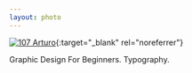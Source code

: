 ```yaml
---
layout: photo
---
```


[![107 Arturo](https://c2.staticflickr.com/6/5618/22263535492_d7e86f7aa1_c.jpg)](https://www.flickr.com/photos/131440297@N08/22263535492/){:target="_blank" rel="noreferrer"}

Graphic Design For Beginners. Typography.

